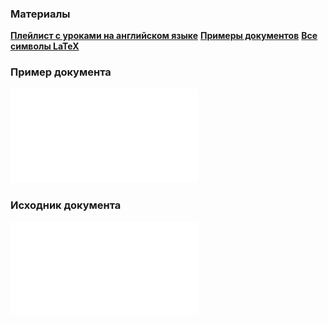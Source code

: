 ### Материалы
**[Плейлист с уроками на английском языке](https://youtube.com/playlist?list=PL1D4EAB31D3EBC449)**
**[Примеры документов](https://www.overleaf.com/latex/templates)**
**[Все символы LaTeX](https://www.andreyolegovich.ru/PC/LaTeX/LaTeX_symbols.php)**

### Пример документа
![TestLaTeX](_attachments/Test.pdf)

### Исходник документа
![TestBackend](_attachments/Test.tex)